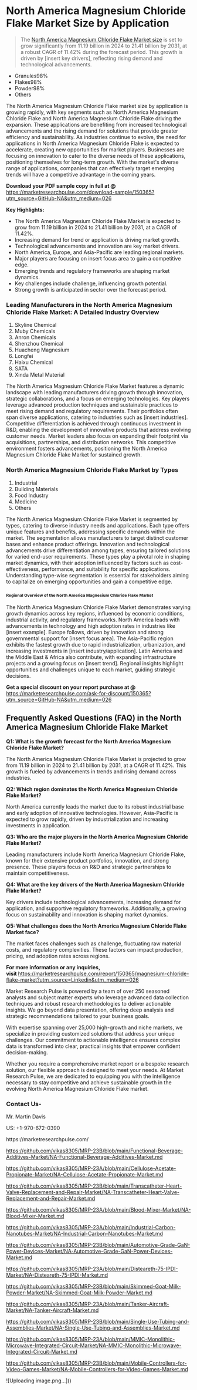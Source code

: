 
<h1>North America Magnesium Chloride Flake Market&nbsp;Size by Application</h1><blockquote><p>The <a href="https://marketresearchpulse.com/download-sample/150365?utm_source=GitHub-NA&amp;utm_medium=026">North America Magnesium Chloride Flake Market size</a> is set to grow significantly from 11.19 billion in 2024 to 21.41 billion by 2031, at a robust CAGR of 11.42% during the forecast period. This growth is driven by [insert key drivers], reflecting rising demand and technological advancements.</p></blockquote><ul><li> Granules98%<li> Flakes98%<li> Powder98%<li> Others</li></ul><p>The North America Magnesium Chloride Flake market size by application is growing rapidly, with key segments such as North America Magnesium Chloride Flake and North America Magnesium Chloride Flake driving the expansion. These applications are benefiting from increased technological advancements and the rising demand for solutions that provide greater efficiency and sustainability. As industries continue to evolve, the need for applications in North America Magnesium Chloride Flake is expected to accelerate, creating new opportunities for market players. Businesses are focusing on innovation to cater to the diverse needs of these applications, positioning themselves for long-term growth. With the market's diverse range of applications, companies that can effectively target emerging trends will have a competitive advantage in the coming years.</p><p><strong>Download your PDF sample copy in full at @ </strong><a href="https://marketresearchpulse.com/download-sample/150365?utm_source=GitHub-NA&amp;utm_medium=026">https://marketresearchpulse.com/download-sample/150365?utm_source=GitHub-NA&amp;utm_medium=026</a></p><p><strong>Key Highlights: </strong></p><ul><li>The North America Magnesium Chloride Flake Market is expected to grow from 11.19 billion in 2024 to 21.41 billion by 2031, at a CAGR of 11.42%.</li><li>Increasing demand for trend or application is driving market growth.</li><li>Technological advancements and innovation are key market drivers.</li><li>North America, Europe, and Asia-Pacific are leading regional markets.</li><li>Major players are focusing on insert focus area to gain a competitive edge.</li><li>Emerging trends and regulatory frameworks are shaping market dynamics.</li><li>Key challenges include challenge, influencing growth potential.</li><li>Strong growth is anticipated in sector over the forecast period.</li></ul><h3>Leading Manufacturers in the North America Magnesium Chloride Flake Market: A Detailed Industry Overview</h3><ol><li> Skyline Chemical</li><li>Muby Chemicals</li><li>Anron Chemicals</li><li>Shenzhou Chemical</li><li>Huacheng Magnesium</li><li>Longfei</li><li>Haixu Chemical</li><li>SATA</li><li>Xinda Metal Material</li></ol><div class="flex max-w-full flex-col flex-grow"><div class="min-h-8 text-message flex w-full flex-col items-end gap-2 whitespace-normal break-words [.text-message+&amp;]:mt-5" dir="auto" data-message-author-role="assistant" data-message-id="fd8432e4-4910-450d-b182-61b7bfb0a01f" data-message-model-slug="gpt-4o"><div class="flex w-full flex-col gap-1 empty:hidden first:pt-[3px]"><div class="markdown prose w-full break-words dark:prose-invert light"><p>The North America Magnesium Chloride Flake Market features a dynamic landscape with leading manufacturers driving growth through innovation, strategic collaborations, and a focus on emerging technologies. Key players leverage advanced production techniques and sustainable practices to meet rising demand and regulatory requirements. Their portfolios often span diverse applications, catering to industries such as [insert industries]. Competitive differentiation is achieved through continuous investment in R&amp;D, enabling the development of innovative products that address evolving customer needs. Market leaders also focus on expanding their footprint via acquisitions, partnerships, and distribution networks. This competitive environment fosters advancements, positioning the North America Magnesium Chloride Flake Market for sustained growth.</p></div></div></div></div><h3>North America Magnesium Chloride Flake Market by Types</h3><ol><li> Industrial<li> Building Materials<li> Food Industry<li> Medicine<li> Others</li></ol><div class="flex max-w-full flex-col flex-grow"><div class="min-h-8 text-message flex w-full flex-col items-end gap-2 whitespace-normal break-words [.text-message+&amp;]:mt-5" dir="auto" data-message-author-role="assistant" data-message-id="084470be-0bb7-4664-bddf-5156b4f41249" data-message-model-slug="gpt-4o-mini"><div class="flex w-full flex-col gap-1 empty:hidden first:pt-[3px]"><div class="markdown prose w-full break-words dark:prose-invert light"><p>The North America Magnesium Chloride Flake Market is segmented by types, catering to diverse industry needs and applications. Each type offers unique features and benefits, addressing specific demands within the market. The segmentation allows manufacturers to target distinct customer bases and enhance product offerings. Innovation and technological advancements drive differentiation among types, ensuring tailored solutions for varied end-user requirements. These types play a pivotal role in shaping market dynamics, with their adoption influenced by factors such as cost-effectiveness, performance, and suitability for specific applications. Understanding type-wise segmentation is essential for stakeholders aiming to capitalize on emerging opportunities and gain a competitive edge.</p></div></div></div></div><h3><span style="font-size: 11px;">Regional Overview of the North America Magnesium Chloride Flake Market</span></h3><div class="flex max-w-full flex-col flex-grow"><div class="min-h-8 text-message flex w-full flex-col items-end gap-2 whitespace-normal break-words [.text-message+&amp;]:mt-5" dir="auto" data-message-author-role="assistant" data-message-id="e9038762-ce64-4e30-91c9-9bd413514231" data-message-model-slug="gpt-4o-mini"><div class="flex w-full flex-col gap-1 empty:hidden first:pt-[3px]"><div class="markdown prose w-full break-words dark:prose-invert light"><p>The North America Magnesium Chloride Flake Market demonstrates varying growth dynamics across key regions, influenced by economic conditions, industrial activity, and regulatory frameworks. North America leads with advancements in technology and high adoption rates in industries like [insert example]. Europe follows, driven by innovation and strong governmental support for [insert focus area]. The Asia-Pacific region exhibits the fastest growth due to rapid industrialization, urbanization, and increasing investments in [insert industry/application]. Latin America and the Middle East &amp; Africa also contribute, with expanding infrastructure projects and a growing focus on [insert trend]. Regional insights highlight opportunities and challenges unique to each market, guiding strategic decisions.</p></div></div></div></div><p><strong>Get a special discount on your report purchase at @ </strong><a href="https://marketresearchpulse.com/ask-for-discount/150365?utm_source=GitHub-NA&amp;utm_medium=026">https://marketresearchpulse.com/ask-for-discount/150365?utm_source=GitHub-NA&amp;utm_medium=026</a></p><h2>Frequently Asked Questions (FAQ) in the North America Magnesium Chloride Flake Market</h2><p><strong>Q1: What is the growth forecast for the North America Magnesium Chloride Flake Market?</strong></p><p>The North America Magnesium Chloride Flake Market is projected to grow from 11.19 billion in 2024 to 21.41 billion by 2031, at a CAGR of 11.42%. This growth is fueled by advancements in trends and rising demand across industries.</p><p><strong>Q2: Which region dominates the North America Magnesium Chloride Flake Market?</strong></p><p>North America currently leads the market due to its robust industrial base and early adoption of innovative technologies. However, Asia-Pacific is expected to grow rapidly, driven by industrialization and increasing investments in application.</p><p><strong>Q3: Who are the major players in the North America Magnesium Chloride Flake Market?</strong></p><p>Leading manufacturers include North America Magnesium Chloride Flake, known for their extensive product portfolios, innovation, and strong presence. These players focus on R&amp;D and strategic partnerships to maintain competitiveness.</p><p><strong>Q4: What are the key drivers of the North America Magnesium Chloride Flake Market?</strong></p><p>Key drivers include technological advancements, increasing demand for application, and supportive regulatory frameworks. Additionally, a growing focus on sustainability and innovation is shaping market dynamics.</p><p><strong>Q5: What challenges does the North America Magnesium Chloride Flake Market face?</strong></p><p>The market faces challenges such as challenge, fluctuating raw material costs, and regulatory complexities. These factors can impact production, pricing, and adoption rates across regions.</p><p><strong>For more information or any inquiries, visit&nbsp;</strong><a href="https://marketresearchpulse.com/report/150365/magnesium-chloride-flake-market?utm_source=Linkedin&utm_medium=026">https://marketresearchpulse.com/report/150365/magnesium-chloride-flake-market?utm_source=Linkedin&utm_medium=026</a></p><p>Market Research Pulse is powered by a team of over 250 seasoned analysts and subject matter experts who leverage advanced data collection techniques and robust research methodologies to deliver actionable insights. We go beyond data presentation, offering deep analysis and strategic recommendations tailored to your business goals.</p><p>With expertise spanning over 25,000 high-growth and niche markets, we specialize in providing customized solutions that address your unique challenges. Our commitment to actionable intelligence ensures complex data is transformed into clear, practical insights that empower confident decision-making.</p><p>Whether you require a comprehensive market report or a bespoke research solution, our flexible approach is designed to meet your needs. At Market Research Pulse, we are dedicated to equipping you with the intelligence necessary to stay competitive and achieve sustainable growth in the evolving North America Magnesium Chloride Flake market.</p><h3><strong>Contact Us-</strong></h3><p>Mr. Martin Davis</p><p>US: +1-970-672-0390</p><p>https://marketresearchpulse.com/</p><p><a href="https://github.com/vikas8305/MRP-23B/blob/main/Functional-Beverage-Additives-Market/NA-Functional-Beverage-Additives-Market.md">https://github.com/vikas8305/MRP-23B/blob/main/Functional-Beverage-Additives-Market/NA-Functional-Beverage-Additives-Market.md</a></p><p><a href="https://github.com/vikas8305/MRP-23A/blob/main/Cellulose-Acetate-Propionate-Market/NA-Cellulose-Acetate-Propionate-Market.md">https://github.com/vikas8305/MRP-23A/blob/main/Cellulose-Acetate-Propionate-Market/NA-Cellulose-Acetate-Propionate-Market.md</a></p><p><a href="https://github.com/vikas8305/MRP-23B/blob/main/Transcatheter-Heart-Valve-Replacement-and-Repair-Market/NA-Transcatheter-Heart-Valve-Replacement-and-Repair-Market.md">https://github.com/vikas8305/MRP-23B/blob/main/Transcatheter-Heart-Valve-Replacement-and-Repair-Market/NA-Transcatheter-Heart-Valve-Replacement-and-Repair-Market.md</a></p><p><a href="https://github.com/vikas8305/MRP-23A/blob/main/Blood-Mixer-Market/NA-Blood-Mixer-Market.md">https://github.com/vikas8305/MRP-23A/blob/main/Blood-Mixer-Market/NA-Blood-Mixer-Market.md</a></p><p><a href="https://github.com/vikas8305/MRP-23A/blob/main/Industrial-Carbon-Nanotubes-Market/NA-Industrial-Carbon-Nanotubes-Market.md">https://github.com/vikas8305/MRP-23A/blob/main/Industrial-Carbon-Nanotubes-Market/NA-Industrial-Carbon-Nanotubes-Market.md</a></p><p><a href="https://github.com/vikas8305/MRP-23B/blob/main/Automotive-Grade-GaN-Power-Devices-Market/NA-Automotive-Grade-GaN-Power-Devices-Market.md">https://github.com/vikas8305/MRP-23B/blob/main/Automotive-Grade-GaN-Power-Devices-Market/NA-Automotive-Grade-GaN-Power-Devices-Market.md</a></p><p><a href="https://github.com/vikas8305/MRP-23A/blob/main/Disteareth-75-IPDI-Market/NA-Disteareth-75-IPDI-Market.md">https://github.com/vikas8305/MRP-23A/blob/main/Disteareth-75-IPDI-Market/NA-Disteareth-75-IPDI-Market.md</a></p><p><a href="https://github.com/vikas8305/MRP-23B/blob/main/Skimmed-Goat-Milk-Powder-Market/NA-Skimmed-Goat-Milk-Powder-Market.md">https://github.com/vikas8305/MRP-23B/blob/main/Skimmed-Goat-Milk-Powder-Market/NA-Skimmed-Goat-Milk-Powder-Market.md</a></p><p><a href="https://github.com/vikas8305/MRP-23A/blob/main/Tanker-Aircraft-Market/NA-Tanker-Aircraft-Market.md">https://github.com/vikas8305/MRP-23A/blob/main/Tanker-Aircraft-Market/NA-Tanker-Aircraft-Market.md</a></p><p><a href="https://github.com/vikas8305/MRP-23B/blob/main/Single-Use-Tubing-and-Assemblies-Market/NA-Single-Use-Tubing-and-Assemblies-Market.md">https://github.com/vikas8305/MRP-23B/blob/main/Single-Use-Tubing-and-Assemblies-Market/NA-Single-Use-Tubing-and-Assemblies-Market.md</a></p><p><a href="https://github.com/vikas8305/MRP-23A/blob/main/MMIC-Monolithic-Microwave-Integrated-Circuit-Market/NA-MMIC-Monolithic-Microwave-Integrated-Circuit-Market.md">https://github.com/vikas8305/MRP-23A/blob/main/MMIC-Monolithic-Microwave-Integrated-Circuit-Market/NA-MMIC-Monolithic-Microwave-Integrated-Circuit-Market.md</a></p><p><a href="https://github.com/vikas8305/MRP-23B/blob/main/Mobile-Controllers-for-Video-Games-Market/NA-Mobile-Controllers-for-Video-Games-Market.md">https://github.com/vikas8305/MRP-23B/blob/main/Mobile-Controllers-for-Video-Games-Market/NA-Mobile-Controllers-for-Video-Games-Market.md</a></p>
![Uploading image.png…]()
